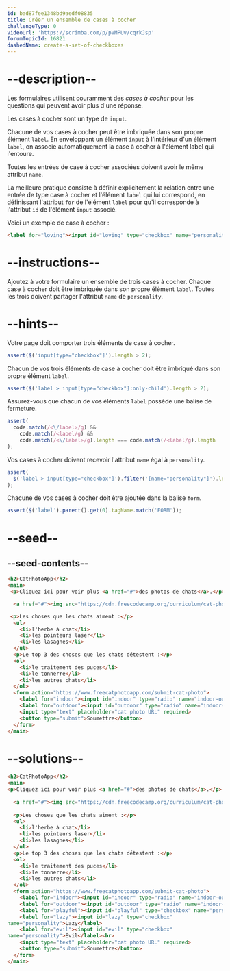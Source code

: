 ```yaml
---
id: bad87fee1348bd9aedf08835
title: Créer un ensemble de cases à cocher
challengeType: 0
videoUrl: 'https://scrimba.com/p/pVMPUv/cqrkJsp'
forumTopicId: 16821
dashedName: create-a-set-of-checkboxes
---
```


# --description--

Les formulaires utilisent couramment des <dfn>cases à cocher</dfn> pour les questions qui peuvent avoir plus d'une réponse.

Les cases à cocher sont un type de `input`.

Chacune de vos cases à cocher peut être imbriquée dans son propre élément `label`. En enveloppant un élément `input` à l'intérieur d'un élément `label`, on associe automatiquement la case à cocher à l'élément label qui l'entoure.

Toutes les entrées de case à cocher associées doivent avoir le même attribut `name`.

La meilleure pratique consiste à définir explicitement la relation entre une entrée de type case à cocher et l'élément `label` qui lui correspond, en définissant l'attribut `for` de l'élément `label` pour qu'il corresponde à l'attribut `id` de l'élément `input` associé.

Voici un exemple de case à cocher :

```html
<label for="loving"><input id="loving" type="checkbox" name="personality"> Loving</label>
```

# --instructions--

Ajoutez à votre formulaire un ensemble de trois cases à cocher. Chaque case à cocher doit être imbriquée dans son propre élément `label`. Toutes les trois doivent partager l'attribut `name` de `personality`.

# --hints--

Votre page doit comporter trois éléments de case à cocher.

```js
assert($('input[type="checkbox"]').length > 2);
```

Chacun de vos trois éléments de case à cocher doit être imbriqué dans son propre élément `label`.

```js
assert($('label > input[type="checkbox"]:only-child').length > 2);
```

Assurez-vous que chacun de vos éléments `label` possède une balise de fermeture.

```js
assert(
  code.match(/<\/label>/g) &&
    code.match(/<label/g) &&
    code.match(/<\/label>/g).length === code.match(/<label/g).length
);
```

Vos cases à cocher doivent recevoir l'attribut `name` égal à `personality`.

```js
assert(
  $('label > input[type="checkbox"]').filter('[name="personality"]').length > 2
);
```

Chacune de vos cases à cocher doit être ajoutée dans la balise `form`.

```js
assert($('label').parent().get(0).tagName.match('FORM'));
```

# --seed--

## --seed-contents--

```html
<h2>CatPhotoApp</h2>
<main>
 <p>Cliquez ici pour voir plus <a href="#">des photos de chats</a>.</p>

  <a href="#"><img src="https://cdn.freecodecamp.org/curriculum/cat-photo-app/relaxing-cat.jpg" alt="A cute orange cat lying on its back."></a>

 <p>Les choses que les chats aiment :</p>
  <ul>
    <li>l'herbe à chat</li>
    <li>les pointeurs laser</li>
    <li>les lasagnes</li>
  </ul>
  <p>Le top 3 des choses que les chats détestent :</p>
  <ol>
    <li>le traitement des puces</li>
    <li>le tonnerre</li>
    <li>les autres chats</li>
  </ol>
  <form action="https://www.freecatphotoapp.com/submit-cat-photo">
    <label for="indoor"><input id="indoor" type="radio" name="indoor-outdoor"> Indoor</label>
    <label for="outdoor"><input id="outdoor" type="radio" name="indoor-outdoor"> Outdoor</label><br>
    <input type="text" placeholder="cat photo URL" required>
    <button type="submit">Soumettre</button>
  </form>
</main>
```

# --solutions--

```html
<h2>CatPhotoApp</h2>
<main>
<p>Cliquez ici pour voir plus <a href="#">des photos de chats</a>.</p>
  
  <a href="#"><img src="https://cdn.freecodecamp.org/curriculum/cat-photo-app/relaxing-cat.jpg" alt="A cute orange cat lying on its back."></a>
  
  <p>Les choses que les chats aiment :</p>
  <ul>
    <li>l'herbe à chat</li>
    <li>les pointeurs laser</li>
    <li>les lasagnes</li>
  </ul>
  <p>Le top 3 des choses que les chats détestent :</p>
  <ol>
    <li>le traitement des puces</li>
    <li>le tonnerre</li>
    <li>les autres chats</li>
  </ol>
  <form action="https://www.freecatphotoapp.com/submit-cat-photo">
    <label for="indoor"><input id="indoor" type="radio" name="indoor-outdoor"> Indoor</label>
    <label for="outdoor"><input id="outdoor" type="radio" name="indoor-outdoor"> Outdoor</label><br>
    <label for="playful"><input id="playful" type="checkbox" name="personality">Playful</label>
    <label for="lazy"><input id="lazy" type="checkbox" 
name="personality">Lazy</label>
    <label for="evil"><input id="evil" type="checkbox" 
name="personality">Evil</label><br>
    <input type="text" placeholder="cat photo URL" required>
    <button type="submit">Soumettre</button>
  </form>
</main>
```
